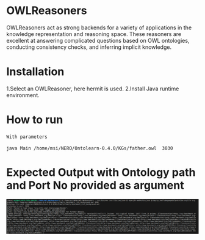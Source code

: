 # OWLReasoners
OWLReasoners act as strong backends for a variety of applications in the knowledge representation and reasoning space. These reasoners are excellent at answering complicated questions based on OWL ontologies, conducting consistency checks, and inferring implicit knowledge.


# Installation
1.Select an OWLReasoner, here hermit is used.
2.Install Java runtime environment.

# How to run
```
With parameters
```
    java Main /home/msi/NERO/Ontolearn-0.4.0/KGs/father.owl  3030

# Expected Output with Ontology path and Port No provided as argument
![alt text](Images/Ontology%20path%20and%20PORt%20no%20provided%20as%20argument.png)    
